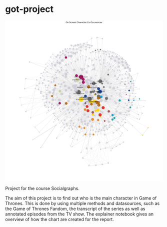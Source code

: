 # got-project

![Co-Occurrence Graph](https://github.com/nStangl/got-project/raw/main/screen-co-occurrences.png)


Project for the course Socialgraphs.

The aim of this project is to find out who is the main character in Game of Thrones. This is done by using multiple methods and datasources, such as the Game of Thrones Fandom, the transcript of the series as well as annotated episodes from the TV show.
The explainer notebook gives an overview of how the chart are created for the report.
